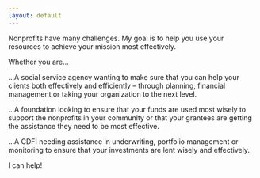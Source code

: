 ```yaml
---
layout: default
---
```


Nonprofits have many challenges.  My goal is to help you use your resources to achieve your mission most effectively.  

Whether you are…

<p class="pad-sides">…A social service agency wanting to make sure that you can help your clients both effectively and efficiently – through planning, financial management or taking your organization to the next level.</p>

<p class="pad-sides">…A foundation looking to ensure that your funds are used most wisely to support the nonprofits in your community or that your grantees are getting the assistance they need to be most effective.</p>

<p class="pad-sides">…A CDFI needing assistance in underwriting, portfolio management or monitoring to ensure that your investments are lent wisely and effectively.</p>

<p class="lead">I can help!</p>

